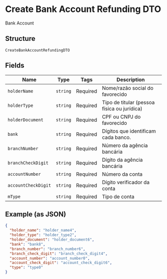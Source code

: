 
# Create Bank Account Refunding DTO

Bank Account

## Structure

`CreateBankAccountRefundingDTO`

## Fields

| Name | Type | Tags | Description |
|  --- | --- | --- | --- |
| `holderName` | `string` | Required | Nome/razão social do favorecido |
| `holderType` | `string` | Required | Tipo de titular (pessoa física ou jurídica) |
| `holderDocument` | `string` | Required | CPF ou CNPJ do favorecido |
| `bank` | `string` | Required | Dígitos que identificam cada banco. |
| `branchNumber` | `string` | Required | Número da agência bancária |
| `branchCheckDigit` | `string` | Required | Dígito da agência bancária |
| `accountNumber` | `string` | Required | Número da conta |
| `accountCheckDigit` | `string` | Required | Dígito verificador da conta |
| `mType` | `string` | Required | Tipo de conta |

## Example (as JSON)

```json
{
  "holder_name": "holder_name4",
  "holder_type": "holder_type2",
  "holder_document": "holder_document6",
  "bank": "bank8",
  "branch_number": "branch_number6",
  "branch_check_digit": "branch_check_digit4",
  "account_number": "account_number0",
  "account_check_digit": "account_check_digit6",
  "type": "type0"
}
```

